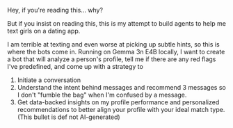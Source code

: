 Hey, if you're reading this... why?

But if you insist on reading this, this is my attempt to build agents to help me text girls on a dating app. 

I am terrible at texting and even worse at picking up subtle hints, so this is where the bots come in. 
Running on Gemma 3n E4B locally, I want to create a bot that will analyze a person's profile, tell me if there are any red flags I've predefined, and come up with a strategy to 
1. Initiate a conversation
2. Understand the intent behind messages and recommend 3 messages so I don't "fumble the bag" when I'm confused by a message.
3. Get data-backed insights on my profile performance and personalized recommendations to better align your profile with your ideal match type. (This bullet is def not AI-generated)
